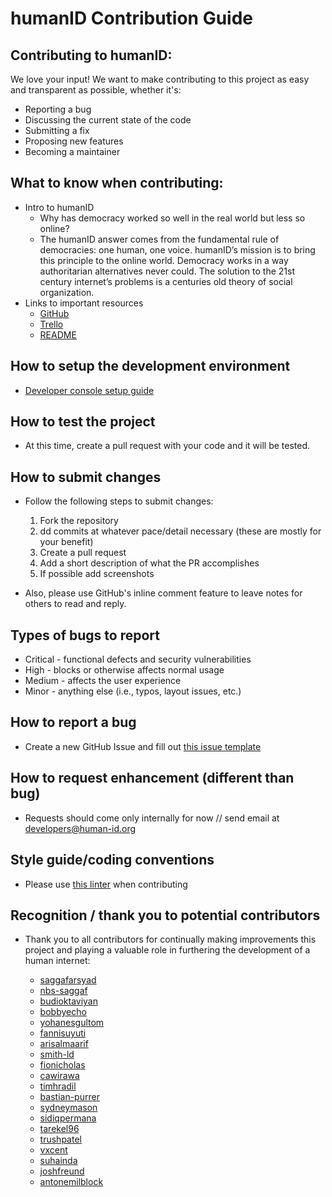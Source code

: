 # humanID Contribution Guide

## Contributing to humanID:

We love your input! We want to make contributing to this project as easy and transparent as possible, whether it's:

* Reporting a bug
* Discussing the current state of the code
* Submitting a fix
* Proposing new features
* Becoming a maintainer

## What to know when contributing:
* Intro to humanID
  * Why has democracy worked so well in the real world but less so online?
  * The humanID answer comes from the fundamental rule of democracies: one human, one voice. humanID’s mission is to bring this principle to the online world. Democracy works in a way authoritarian alternatives never could. The solution to the 21st century internet’s problems is a centuries old theory of social organization.
* Links to important resources
    * [GitHub](https://github.com/human-internet/)
    * [Trello](https://trello.com/b/hWkJbISF/tech-product-board)
    * [README](https://github.com/human-internet/humanid-weblogin/blob/master/README.md)

## How to setup the development environment
* [Developer console setup guide](https://docs.google.com/document/d/1SGv9dP-FeDGFRFfAEOY71F_eayFbKpzxEkt1g2Bi46Y/edit?usp=sharing)

## How to test the project
* At this time, create a pull request with your code and it will be tested.

## How to submit changes
* Follow the following steps to submit changes:

  1. Fork the repository
  2. dd commits at whatever pace/detail necessary (these are mostly for your benefit)
  3. Create a pull request
  4. Add a short description of what the PR accomplishes
  5. If possible add screenshots

* Also, please use GitHub's inline comment feature to leave notes for others to read and reply.

## Types of bugs to report
* Critical - functional defects and security vulnerabilities
* High - blocks or otherwise affects normal usage
* Medium - affects the user experience
* Minor - anything else (i.e., typos, layout issues, etc.)

## How to report a bug
* Create a new GitHub Issue and fill out [this issue template](https://github.com/human-internet/humanid-weblogin/blob/master/reporting-bugs.md)

## How to request enhancement (different than bug)
* Requests should come only internally for now // send email at developers@human-id.org

## Style guide/coding conventions
* Please use [this linter](https://github.com/FriendsOfPHP/PHP-CS-Fixer) when contributing

## Recognition / thank you to potential contributors
* Thank you to all contributors for continually making improvements this project and playing a valuable role in furthering the development of a human internet:

  * [saggafarsyad](https://github.com/saggafarsyad)
  * [nbs-saggaf](https://github.com/nbs-saggaf)
  * [budioktaviyan](https://github.com/budioktaviyan)
  * [bobbyecho](https://github.com/bobbyecho)
  * [yohanesgultom](https://github.com/yohanesgultom)
  * [fannisuyuti](https://github.com/fannisuyuti)
  * [arisalmaarif](https://github.com/arisalmaarif)
  * [smith-ld](https://github.com/smith-ld)
  * [fionicholas](https://github.com/fionicholas)
  * [cawirawa](https://github.com/cawirawa)
  * [timhradil](https://github.com/timhradil)
  * [bastian-purrer](https://github.com/bastian-purrer)
  * [sydneymason](https://github.com/sydneymason)
  * [sidiqpermana](https://github.com/sidiqpermana)
  * [tarekel96](https://github.com/tarekel96)
  * [trushpatel](https://github.com/trushpatel)
  * [vxcent](https://github.com/vxcent)
  * [suhainda](https://github.com/suhainda)
  * [joshfreund](https://github.com/joshfreund)
  * [antonemilblock](https://github.com/antonemilblock)
